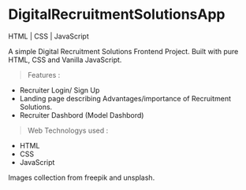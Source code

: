 ﻿# DigitalRecruitmentSolutionsApp
HTML | CSS | JavaScript

A simple Digital Recruitment Solutions Frontend Project. Built with pure HTML, CSS and Vanilla JavaScript.

> Features :
+ Recruiter Login/ Sign Up
+ Landing page describing Advantages/importance of Recruitment Solutions.
+ Recruiter Dashbord (Model Dashbord)

> Web Technologys used :
+ HTML
+ CSS
+ JavaScript

Images collection from freepik and unsplash.
